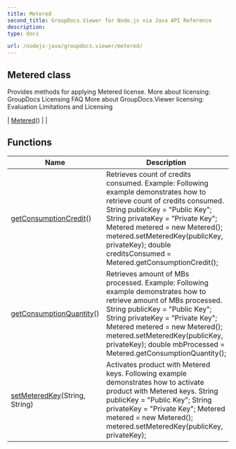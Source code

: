 ```yaml
---
title: Metered
second_title: GroupDocs.Viewer for Node.js via Java API Reference
description: 
type: docs

url: /nodejs-java/groupdocs.viewer/metered/
---
```


## Metered class

 Provides methods for applying Metered license.
 More about licensing: GroupDocs Licensing FAQ
 More about GroupDocs.Viewer licensing: Evaluation Limitations and Licensing
 
| [Metered](metered)() |  |

## Functions

| Name | Description |
| --- | --- |
| [getConsumptionCredit](getconsumptioncredit)() | Retrieves count of credits consumed. Example: Following example demonstrates how to retrieve count of credits consumed. String publicKey = "Public Key"; String privateKey = "Private Key"; Metered metered = new Metered(); metered.setMeteredKey(publicKey, privateKey); double creditsConsumed = Metered.getConsumptionCredit(); |
| [getConsumptionQuantity](getconsumptionquantity)() | Retrieves amount of MBs processed. Example: Following example demonstrates how to retrieve amount of MBs processed. String publicKey = "Public Key"; String privateKey = "Private Key"; Metered metered = new Metered(); metered.setMeteredKey(publicKey, privateKey); double mbProcessed = Metered.getConsumptionQuantity(); |
| [setMeteredKey](setmeteredkey)(String, String) | Activates product with Metered keys. Following example demonstrates how to activate product with Metered keys. String publicKey = "Public Key"; String privateKey = "Private Key"; Metered metered = new Metered(); metered.setMeteredKey(publicKey, privateKey); |
